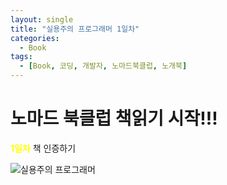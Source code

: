 ```yaml
---
layout: single
title: "실용주의 프로그래머 1일차"
categories:
  - Book
tags:
  - [Book, 코딩, 개발자, 노마드북클럽, 노개북]
---
```


# 노마드 북클럽 책읽기 시작!!!

<span style="color:yellow">**1일차**</span> 책 인증하기

![실용주의 프로그래머](https://user-images.githubusercontent.com/87271529/168336512-af810710-7df3-48f3-977e-0db9ff39d0bf.jpg)
